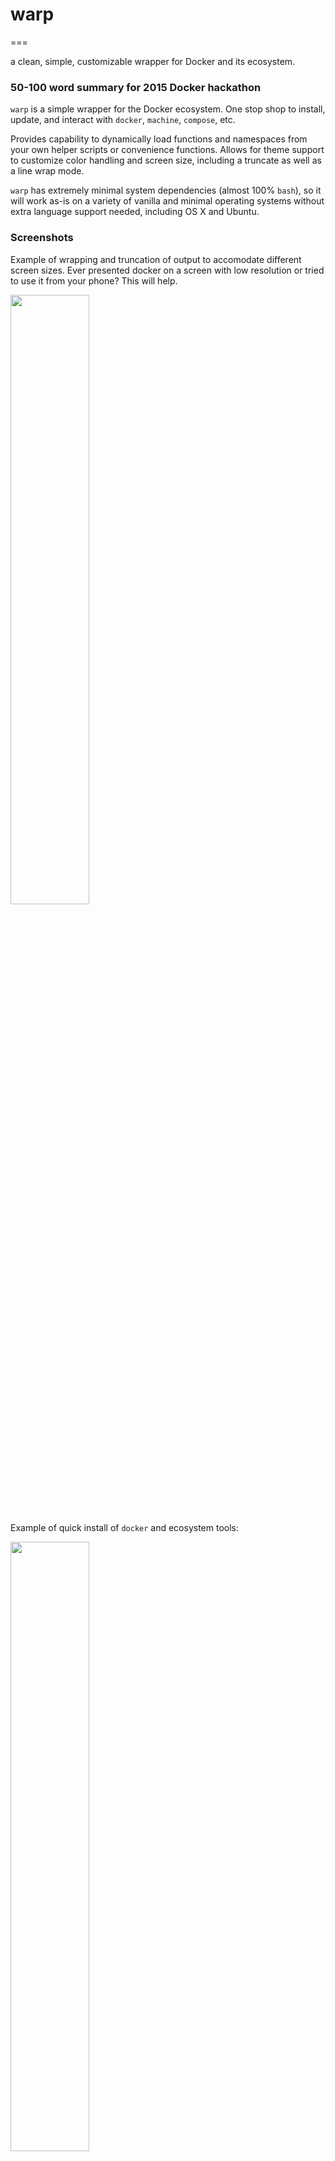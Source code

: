 # warp

===

a clean, simple, customizable wrapper for Docker and its ecosystem.

### 50-100 word summary for 2015 Docker hackathon

`warp` is a simple wrapper for the Docker ecosystem. One stop shop to install, update, and interact with `docker`, `machine`, `compose`, etc. 

Provides capability to dynamically load functions and namespaces from your own helper scripts or convenience functions. Allows for theme support to customize color handling and screen size, including a truncate as well as a line wrap mode.

`warp` has extremely minimal system dependencies (almost 100% `bash`), so it will work as-is on a variety of vanilla and minimal operating systems without extra language support needed, including OS X and Ubuntu.

### Screenshots

Example of wrapping and truncation of output to accomodate different screen sizes. Ever presented docker on a screen with low resolution or tried to use it from your phone? This will help.

<img src="https://raw.githubusercontent.com/dockerana/warp/master/documentation/screenshots/1.png" width="50%">

Example of quick install of `docker` and ecosystem tools:

<img src="https://raw.githubusercontent.com/dockerana/warp/master/documentation/screenshots/2.png" width="50%">

Example of error condition highlighting and accenting for `docker` commands

<img src="https://raw.githubusercontent.com/dockerana/warp/master/documentation/screenshots/3.png" width="50%">
